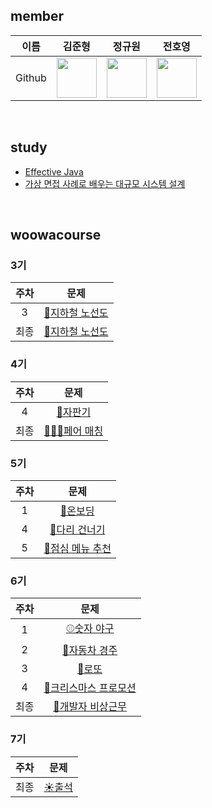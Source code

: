 ## member

| 이름 | 김준형 | 정규원 | 전호영 |
| :-: | :-: | :-: | :-: |
| Github | <a href="https://github.com/jhzlo"><img src="https://avatars.githubusercontent.com/u/105791673?v=4" width="64" height="64"></a> | <a href="https://github.com/digitpic"><img src="https://avatars.githubusercontent.com/u/63178849?v=4" width="64" height="64"></a> | <a href="https://github.com/HoyeongJeon"><img src="https://avatars.githubusercontent.com/u/78394999?v=4" width="64" height="64"></a> |
<br>

## study
- [Effective Java](https://github.com/woowacourse-7th-study/effective-java)
- [가상 면접 사례로 배우는 대규모 시스템 설계](https://github.com/study-dku/system-design-interview)

<br>

## woowacourse
### 3기
| 주차 | 문제 |
| :-: | :-: |
| 3 | [🚈지하철 노선도](https://github.com/woowacourse-7th-study/java-subway-map-3)
| 최종 | [🚈지하철 노선도](https://github.com/woowacourse-7th-study/java-subway-path-3)

### 4기
| 주차 | 문제 |
| :-: | :-: |
| 4 | [🥃자판기](https://github.com/woowacourse-7th-study/java-vendingmachine-4)
| 최종 | [🧑‍🤝‍🧑페어 매칭](https://github.com/woowacourse-7th-study/java-pairmatching-4)

### 5기
| 주차 | 문제 |
| :-: | :-: |
| 1 | [🛶온보딩](https://github.com/woowacourse-7th-study/java-onboarding-5)
| 4 | [🌉다리 건너기](https://github.com/woowacourse-7th-study/java-bridge-5)
| 5 | [🍚점심 메뉴 추천](https://github.com/woowacourse-7th-study/java-menu-5)

### 6기
| 주차 | 문제 |
| :-: | :-: |
| 1 | [⚾숫자 야구](https://github.com/woowacourse-7th-study/java-baseball-6)|
| 2 | [🚖자동차 경주](https://github.com/woowacourse-7th-study/java-racingcar-6)|
| 3 | [🎰로또](https://github.com/woowacourse-7th-study/java-lotto-6)|
| 4 | [🎄크리스마스 프로모션](https://github.com/woowacourse-7th-study/java-christmas-6) |
| 최종 | [🚨개발자 비상근무](https://github.com/woowacourse-7th-study/java-oncall-6) |

### 7기
| 주차 | 문제 |
| :-: | :-: |
| 최종 | [☀️출석](https://github.com/woowacourse-7th-study/java-attendance-7)
